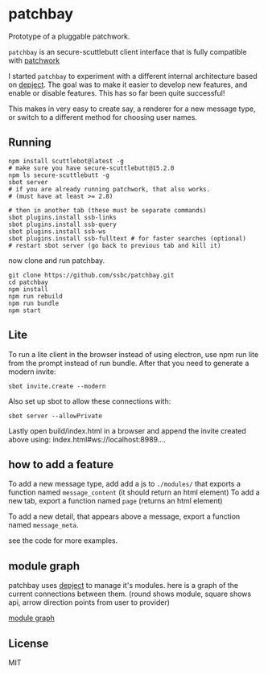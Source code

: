 # patchbay

Prototype of a pluggable patchwork.

`patchbay` is an secure-scuttlebutt client interface
that is fully compatible with [patchwork](https://github.com/ssbc/patchwork)

I started `patchbay` to experiment with a different internal architecture
based on [depject](https://github.com/dominictarr/depject). The goal was
to make it easier to develop new features, and enable or disable features.
This has so far been quite successful!

This makes in very easy to create say, a renderer for a new message type,
or switch to a different method for choosing user names.

## Running

```
npm install scuttlebot@latest -g
# make sure you have secure-scuttlebutt@15.2.0
npm ls secure-scuttlebutt -g
sbot server
# if you are already running patchwork, that also works.
# (must have at least >= 2.8)

# then in another tab (these must be separate commands)
sbot plugins.install ssb-links
sbot plugins.install ssb-query
sbot plugins.install ssb-ws
sbot plugins.install ssb-fulltext # for faster searches (optional)
# restart sbot server (go back to previous tab and kill it)
```
now clone and run patchbay.
```
git clone https://github.com/ssbc/patchbay.git
cd patchbay
npm install
npm run rebuild
npm run bundle
npm start
```

## Lite

To run a lite client in the browser instead of using electron, use npm
run lite from the prompt instead of run bundle. After that you need to
generate a modern invite:

```
sbot invite.create --modern
```

Also set up sbot to allow these connections with:

```
sbot server --allowPrivate
```

Lastly open build/index.html in a browser and append the invite
created above using: index.html#ws://localhost:8989....

## how to add a feature

To add a new message type, add add a js to `./modules/` that
exports a function named `message_content` (it should return an html element)
To add a new tab, export a function named `page` (returns an html element)

To add a new detail, that appears above a message,
export a function named `message_meta`.

see the code for more examples.

## module graph

patchbay uses [depject](http://github.com/dominictarr/depject) to manage it's modules.
here is a graph of the current connections between them. (round shows module,
square shows api, arrow direction points from user to provider)

[module graph](./graph.svg)

## License

MIT





